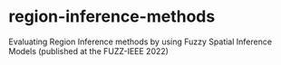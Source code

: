 # region-inference-methods
Evaluating Region Inference methods by using Fuzzy Spatial Inference Models (published at the FUZZ-IEEE 2022)
